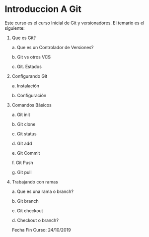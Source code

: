 # Introduccion A Git

 Este curso es el curso Inicial de Git y versionadores. 
 El temario es el siguiente:
1.	Que es Git?	

	  a.	Que es un Controlador de Versiones?
	  
	  b.	Git vs otros VCS
	  
	  c.	Git. Estados	
	  
2.	Configurando Git	

	  a.	Instalación
	  
	  b.	Configuración
	  
3.	Comandos Básicos

	  a.	Git init
	  
	  b.	Git clone
	  
	  c.	Git status
	  
	  d.	Git add
	  
	  e.	Git Commit
	  
	  f.	Git Push
	  
	  g.	Git pull
	  
4.	Trabajando con ramas

	  a.	Que es una rama o branch?
	  
	  b.	Git branch
	  
	  c.	Git checkout
	  
	  d.	Checkout o branch?
	  
	  Fecha Fin Curso: 24/10/2019
